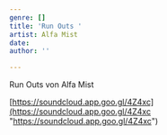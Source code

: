 ```yaml
---
genre: []
title: 'Run Outs '
artist: Alfa Mist
date: 
author: ''

---
```

Run Outs von Alfa Mist 

[https://soundcloud.app.goo.gl/4Z4xc](https://soundcloud.app.goo.gl/4Z4xc "https://soundcloud.app.goo.gl/4Z4xc")